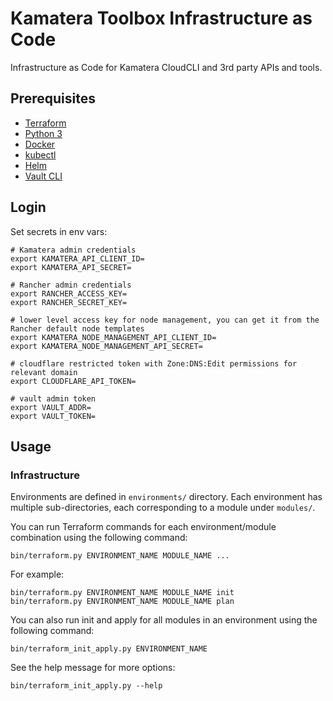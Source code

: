 # Kamatera Toolbox Infrastructure as Code

Infrastructure as Code for Kamatera CloudCLI and 3rd party APIs and tools.

## Prerequisites

* [Terraform](https://www.terraform.io/downloads.html)
* [Python 3](https://www.python.org/downloads/)
* [Docker](https://docs.docker.com/get-docker/)
* [kubectl](https://kubernetes.io/docs/tasks/tools/install-kubectl/)
* [Helm](https://helm.sh/docs/intro/install/)
* [Vault CLI](https://www.vaultproject.io/docs/install)

## Login

Set secrets in env vars:

```
# Kamatera admin credentials
export KAMATERA_API_CLIENT_ID=
export KAMATERA_API_SECRET=

# Rancher admin credentials
export RANCHER_ACCESS_KEY=
export RANCHER_SECRET_KEY=

# lower level access key for node management, you can get it from the Rancher default node templates
export KAMATERA_NODE_MANAGEMENT_API_CLIENT_ID=
export KAMATERA_NODE_MANAGEMENT_API_SECRET=

# cloudflare restricted token with Zone:DNS:Edit permissions for relevant domain
export CLOUDFLARE_API_TOKEN=

# vault admin token
export VAULT_ADDR=
export VAULT_TOKEN=
```

## Usage

### Infrastructure

Environments are defined in `environments/` directory. Each environment has multiple sub-directories,
each corresponding to a module under `modules/`.

You can run Terraform commands for each environment/module combination using the following command:

```
bin/terraform.py ENVIRONMENT_NAME MODULE_NAME ...
```

For example:

```
bin/terraform.py ENVIRONMENT_NAME MODULE_NAME init
bin/terraform.py ENVIRONMENT_NAME MODULE_NAME plan
```

You can also run init and apply for all modules in an environment using the following command:

```
bin/terraform_init_apply.py ENVIRONMENT_NAME
```

See the help message for more options:

```
bin/terraform_init_apply.py --help
```
